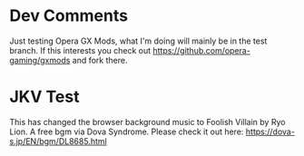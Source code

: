 # Dev Comments
Just testing Opera GX Mods, what I'm doing will mainly be in the test branch. If this interests you check out https://github.com/opera-gaming/gxmods and fork there.

# JKV Test
This has changed the browser background music to Foolish Villain by Ryo Lion. A free bgm via Dova Syndrome. Please check it out here: https://dova-s.jp/EN/bgm/DL8685.html
